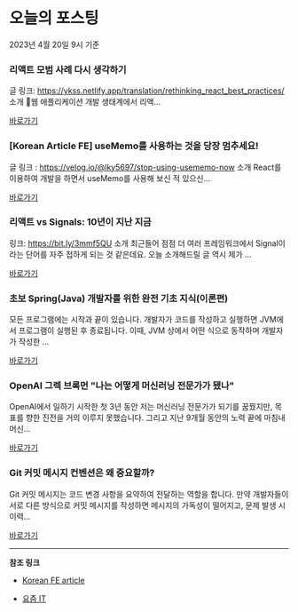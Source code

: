 # 오늘의 포스팅 
2023년 4월 20일 9시 기준 

###  리액트 모범 사례 다시 생각하기 

 글 링크: https://ykss.netlify.app/translation/rethinking_react_best_practices/ 소개 웹 애플리케이션 개발 생태계에서 리액... 

 [바로가기](https://kofearticle.substack.com/p/korean-fe-article-ca3) 

### [Korean Article FE] useMemo를 사용하는 것을 당장 멈추세요! 

 글 링크 : https://velog.io/@lky5697/stop-using-usememo-now 소개 React를 이용하여 개발을 하면서 useMemo를 사용해 보신 적 있으신... 

 [바로가기](https://kofearticle.substack.com/p/korean-article-fe-usememo) 

###  리액트 vs Signals: 10년이 지난 지금 

 링크: https://bit.ly/3mmf5QU 소개 최근들어 점점 더 여러 프레임워크에서 Signal이라는 단어를 자주 접하게 되는 것 같은데요. 오늘 소개해드릴 글 역시 제가 ... 

 [바로가기](https://kofearticle.substack.com/p/korean-fe-article-vs-signals-10) 

### 초보 Spring(Java) 개발자를 위한 완전 기초 지식(이론편) 

 모든 프로그램에는 시작과 끝이 있습니다. 개발자가 코드를 작성하고 실행하면 JVM에서 프로그램이 실행된 후 종료됩니다. 이때, JVM 상에서 어떤 식으로 동작하며 개발자가 작성한 ... 

 [바로가기](https://yozm.wishket.com/magazine/detail/1979/) 

### OpenAI 그렉 브록먼 "나는 어떻게 머신러닝 전문가가 됐나" 

 OpenAI에서 일하기 시작한 첫 3년 동안 저는 머신러닝 전문가가 되기를 꿈꿨지만, 목표를 향한 진전을 거의 이루지 못했습니다. 그리고 지난 9개월 동안의 노력 끝에 마침내 머신... 

 [바로가기](https://yozm.wishket.com/magazine/detail/1977/) 

### Git 커밋 메시지 컨벤션은 왜 중요할까? 

 Git 커밋 메시지는 코드 변경 사항을 요약하여 전달하는 역할을 합니다. 만약 개발자들이 서로 다른 방식으로 커밋 메시지를 작성하면 메시지의 가독성이 떨어지고, 문제 발생 시 이력... 

 [바로가기](https://yozm.wishket.com/magazine/detail/1974/) 

---

**참조 링크**

- [Korean FE article](https://kofearticle.substack.com) 

- [요즘 IT](https://yozm.wishket.com/magazine) 

